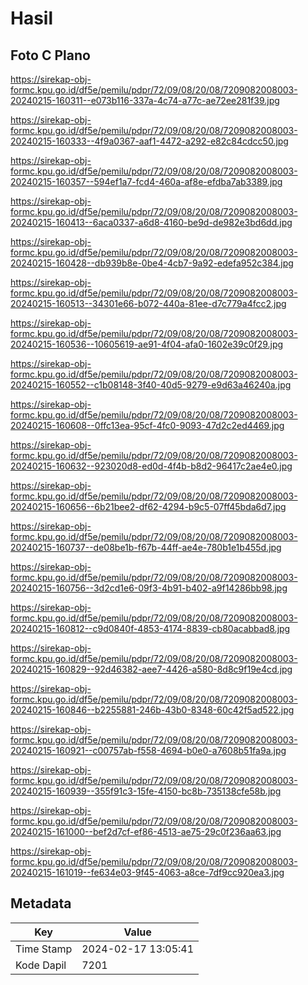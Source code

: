 # Hasil

## Foto C Plano

https://sirekap-obj-formc.kpu.go.id/df5e/pemilu/pdpr/72/09/08/20/08/7209082008003-20240215-160311--e073b116-337a-4c74-a77c-ae72ee281f39.jpg

https://sirekap-obj-formc.kpu.go.id/df5e/pemilu/pdpr/72/09/08/20/08/7209082008003-20240215-160333--4f9a0367-aaf1-4472-a292-e82c84cdcc50.jpg

https://sirekap-obj-formc.kpu.go.id/df5e/pemilu/pdpr/72/09/08/20/08/7209082008003-20240215-160357--594ef1a7-fcd4-460a-af8e-efdba7ab3389.jpg

https://sirekap-obj-formc.kpu.go.id/df5e/pemilu/pdpr/72/09/08/20/08/7209082008003-20240215-160413--6aca0337-a6d8-4160-be9d-de982e3bd6dd.jpg

https://sirekap-obj-formc.kpu.go.id/df5e/pemilu/pdpr/72/09/08/20/08/7209082008003-20240215-160428--db939b8e-0be4-4cb7-9a92-edefa952c384.jpg

https://sirekap-obj-formc.kpu.go.id/df5e/pemilu/pdpr/72/09/08/20/08/7209082008003-20240215-160513--34301e66-b072-440a-81ee-d7c779a4fcc2.jpg

https://sirekap-obj-formc.kpu.go.id/df5e/pemilu/pdpr/72/09/08/20/08/7209082008003-20240215-160536--10605619-ae91-4f04-afa0-1602e39c0f29.jpg

https://sirekap-obj-formc.kpu.go.id/df5e/pemilu/pdpr/72/09/08/20/08/7209082008003-20240215-160552--c1b08148-3f40-40d5-9279-e9d63a46240a.jpg

https://sirekap-obj-formc.kpu.go.id/df5e/pemilu/pdpr/72/09/08/20/08/7209082008003-20240215-160608--0ffc13ea-95cf-4fc0-9093-47d2c2ed4469.jpg

https://sirekap-obj-formc.kpu.go.id/df5e/pemilu/pdpr/72/09/08/20/08/7209082008003-20240215-160632--923020d8-ed0d-4f4b-b8d2-96417c2ae4e0.jpg

https://sirekap-obj-formc.kpu.go.id/df5e/pemilu/pdpr/72/09/08/20/08/7209082008003-20240215-160656--6b21bee2-df62-4294-b9c5-07ff45bda6d7.jpg

https://sirekap-obj-formc.kpu.go.id/df5e/pemilu/pdpr/72/09/08/20/08/7209082008003-20240215-160737--de08be1b-f67b-44ff-ae4e-780b1e1b455d.jpg

https://sirekap-obj-formc.kpu.go.id/df5e/pemilu/pdpr/72/09/08/20/08/7209082008003-20240215-160756--3d2cd1e6-09f3-4b91-b402-a9f14286bb98.jpg

https://sirekap-obj-formc.kpu.go.id/df5e/pemilu/pdpr/72/09/08/20/08/7209082008003-20240215-160812--c9d0840f-4853-4174-8839-cb80acabbad8.jpg

https://sirekap-obj-formc.kpu.go.id/df5e/pemilu/pdpr/72/09/08/20/08/7209082008003-20240215-160829--92d46382-aee7-4426-a580-8d8c9f19e4cd.jpg

https://sirekap-obj-formc.kpu.go.id/df5e/pemilu/pdpr/72/09/08/20/08/7209082008003-20240215-160846--b2255881-246b-43b0-8348-60c42f5ad522.jpg

https://sirekap-obj-formc.kpu.go.id/df5e/pemilu/pdpr/72/09/08/20/08/7209082008003-20240215-160921--c00757ab-f558-4694-b0e0-a7608b51fa9a.jpg

https://sirekap-obj-formc.kpu.go.id/df5e/pemilu/pdpr/72/09/08/20/08/7209082008003-20240215-160939--355f91c3-15fe-4150-bc8b-735138cfe58b.jpg

https://sirekap-obj-formc.kpu.go.id/df5e/pemilu/pdpr/72/09/08/20/08/7209082008003-20240215-161000--bef2d7cf-ef86-4513-ae75-29c0f236aa63.jpg

https://sirekap-obj-formc.kpu.go.id/df5e/pemilu/pdpr/72/09/08/20/08/7209082008003-20240215-161019--fe634e03-9f45-4063-a8ce-7df9cc920ea3.jpg


## Metadata

| Key        | Value               |
| ---------- | ------------------- |
| Time Stamp | 2024-02-17 13:05:41 |
| Kode Dapil | 7201                |



